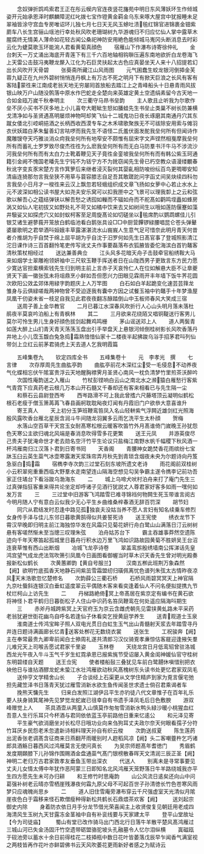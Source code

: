 <!-- { "loadSidebar": true } -->
　　念奴弹折鹍鸡索君王正在彤云幙内官连夜竖花旛苑中明日东风薄妖环生作倾城姿开元始承恩泽时麒麟障泥红叱拨七宝作镫黄金羁金乌东来啄大屋宫中犹报睡未足翠袖皆涂守宫血专房唯诏环儿独七月七日天无风玉蜍吐渍毺红锦官进锦裹金钿紫罽车八长生宫骊山瑶池行幸处秋风吹老珊瑚树九华游魂归不归应忆仙人掌中露草木腥腐终无情美人薄命如花轻古闻公桑祀神防安用絶色能倾城马嵬冈头断消息去时彩云化为蜨莫歌玉环能涴人君看黄菊真顔色
　　宿雁山下作瀑布诗寄徐仲礼
　　金台刺天一万丈涌出海底开青莲下有三千六百地轴相钩聨压遍东南地欲折白龙卷海飞上天雷公击鼓冯夷鞭龙漦入江化为石巨灵扶起太古色应真晏坐天人来十八招提若幻出长风吹开天骨碧
　　张葵斋所藏江山风雨图
　　元气囷蠢生蛟龙银河倒揷金芙蓉九疑正在九州外碧树悄悄连丹枫上有万古不死之明月下有掀天巨浪之长风有客有客陆蒙徃来江南成老翁天地无穷屡囘首放船去踏江上之青峰船头十日悬青雨风拔银山映万户山随没鹘落中原水作巴蛇走全楚向来英雄定黄土空遗绢素留今古天地一合如金瓯万嵗千秋奉明主
　　次三衢守马昻书垒韵
　　主人歌且止听我为尔歌作垒不厌小买书不厌多地上小儿喜夸大睚眦生怒如膰蛙先生书垒止类巢不树长防兼横戈清净如与圣贤遇髙明屡烦神物呵却笑飞仙十二城鬼功日夜长琢磨其南通丹穴其东蹴女倭北引崆峒挹酒之长柄西收西漠专车之木禾啸歌聚族无不可祓除安用索与傩羽衣伏妖踏白茅朱鬘善幻言呿啰而我先生不语怪二氏羞伏面发酡我垒何所有但闻诗作魔雕锼夺天巧雅淡消众疴我垒何所有地窄安不颇惟有屈宋字文声铿然相戛摩我垒何所有而蓄礼士罗罗致尽俊杰徃徃为么麽我垒何所有而无白马防羣书汗牛马不涉流沙河我垒何所有而有太白力士靴着鞭见天子竟徃金銮坡我垒何所有而有韩公紫玉珂通籍引金阙不愧国老皤先生宁钝不为铦宁方不为鈋窃闻先生骨已朽空教众语漫缕覼春秋讹字变亥豕宋楚方言作箕箩后来继者浸灭裂何其婴齓相防唆纷纭百鸟更啁唧安知清庙连猗那勿言我垒狭不用草与蓑容膝志自足吾其敢蹉跎问字函丈间吴炔续四科勿言我垒小日月才一梭徃来云汉上飘忽若轻蛾组织成文章飞扬如女萝中心若止水水上元不波深如相公读书屋大如尧夫安乐窝可以扣我匣中之飞景可以理我厀上之云和弦歌以解吾心之蕴结弹铗以解吾愁之诱囮如轈而不辐如舟而不舵髙如鹳鸣垤矗如蜂房涡又如仙人宅初拔又如野处礼不苛又如橘中饮来去又如树间生以哦如莲防偃蹇如藻井馺娑又如探虎穴又如封蚁柯客至足周旋髙论如切磋坐以毺席酌以鹦鹉螺佳儿引银艾诸生避蓼莪开笼放白鹤临池看白鹅张具设□□中厨营饆锣緑腰唱昆仑苍头弹鼙婆屡歌明之君举酒呌姮娥丰草露湛湛流水山峩峩人生意气足可惜奈此明月青天何昔者介推胡为乎自焚于绵上屈平胡为乎自沈于汨罗何如先生日髙官事了登城照影清江沱日课作诗三百首翻怜笔吏传写讹丈夫作事要磊落布衣狐腋皆委佗海滨白首钓鼇客清秋策杖相经过
　　送达兼善典佥
　　江头风多花暗天舟子击鼓牵官船绣鞍大马来如烟学士翠雕袍领妍袖中三尺软玉鞭手挥送者日在山陇西男子更致言东方民力愿少寛达官担槖横索钱先生归到明主前上言赤子天哀怜仁人在位如解悬大臣不让臯夔贤天下画一徽张弦未将俎鼎烹小鲜如吾但愿兴力田眼见霖雨开丰年墙下饭牛荠花圆次欧阳公效孟郊体用緑字韵题庆上人万竿图
　　白石如白羊起跪变化速芸芸箨龙雏身与云俱緑嗟哉两神物曾不受迫逐我有囊中方因之试餐玉袖中钓鼇手十年梦渔屋凤凰干仞姿未省一枝足自我见此君夜夜翻冻醁踏倒山中玉板师春风大笑成三宿
　　送周子善上金华教官
　　二月已暮江水深春风吹折行人心山头明月落未落杜鹃夜半莫哀吟泊船上有青枫林
　　其二
　　三月欲来花绕陌又唱铜鞮送行客男儿莫尔可怜生男儿生身好顔色拔剑起舞鸡鸣栅
　　茅山谣送邓上人
　　道人两鬓青如莲大醉上山扪青天青天荡荡玉盘出引手举盘天上悬银河倾倒桂树影长风吹香落丹井地上小儿霑玉馥白兔急捣霜熟愔愔仙家十二楼夜半起拂踆乌浴手招茅君呌列仙带剑上立红云前茅君骑虎上天去道人乞我明霞篇












　　五峰集卷九
　　钦定四库全书
　　五峰集卷十
　　元　李孝光　撰
　　七言律
　　次存厚周先生曲肱亭韵
　　曲肱亭前花木深红尘受一毛侵息不动养夜气化蝶相忘伏午隂富贵浮云天地醒胸襟霁月圣贤心南风一枕负清梦竹里煎茶沃醉吟
　　次国性庵韵送之入雁山
　　竹杖彭铿响白云山之南北水之濒猿白雁愁行客紫气青霓下应真药老云根几万本山开石髓又千春却还有客来相看已与先生隔一尘
　　和蔡石云县尉登西岑
　　西岑路滑不可上我此曾搘六尺藤塔顶云凝明似鹤松根石老瘦于僧玉箫苒苒飞春县画舸耽耽飐夜灯闻有丹霞旧门户欲叅大意喜谁升
　　寄王真人
　　天上初分玉笋班鞭鸾笞凤入名山轻軿紫气浮闗近雄剑红光照海殷风露吹香台雁北星辰含润斗牛间随龙羽翼多云雨乞洗平生太朴顔
　　贺梅
　　水落山空百草干天宫玉女耐髙寒松根云暖客吹笛竹外月髙谁倚门嵗晚王孙犹怨色天寒公主欲归魂北风端是春消息吹得雪多花更繁
　　送王元凤
　　并游英俊尽己贵夫子犹淹命世才老去勋名空汗竹平生论议只盐梅江南野水帆千幅稷下秋风酒一杯鸿雁南归江汉落卜君到日寄书囘
　　天香阁
　　青腰神女跪焚香花雨缤纷七宝牀玉臼云英生蘂气冰壶寒露潄天浆珠帘弄月秋先到青琐含烟夜未央为尔题诗向丹笈急驱白捣霜
　　宿檇李寺次韵三过堂石刻东坡所遗文老诗
　　雨花阁前双桂树小云积翠宛重重西临大野羣水走南望连山隔海空想见勾吴争霸主遂令擕李记前功吾家正住璚台下看浴踆乌渤海东
　　二
　　城上乌啼犬吠村泊舟来打了庵门先生三过真弹指狂客重来得共论坐定却呼诸子见酒行犹説丈人尊君家好客多如雨一嘿何如发万言
　　三
　　三过堂中旧游客飞鸿踏雪已难寻锦裆何物闗生死玉带谁言阅古今明月随人宁有意白云似我少无心平生乡曲维桑梓春酒无辞百罚深
　　胡节妇
　　同穴从君结发时忍逢中路见孤独哀夫没姑当养不愿人言妇有知名续乗车修烈女身传手泽与佳儿东邻日暮歌黄鹄得似共姜誓死诗
　　送王宪使
　　绣衣龙节下霄汉早晚即归明主前江海独惊华发在风霜只见菊花妍行舟白鹭山山满落日汀云树树悬有客嗟然惭未至当牕三叹理朱弦
　　泊舟姑苏台下
　　霸主吞雄事莽然空遗陈迹向千年天寒笛起孤城里日暮舟行积水边万里飞鸿如识路故园黄菊不胜妍吴王台沼连衰草惟有西山出断烟
　　冶城飞龙亭诗卷
　　翠盖鸾旂殷绣墙南公挥涕话先皇鸿宫望气成龙虎法驾吹箫引凤凰今日画图看御幄当时草木识天香先生曾对明光殿奏报新松似鹤长
　　次黄蕙卿韵【黄自号服兰】
　　汉南五栁此班荆万象森然【阙】欲明竹底孤香天地静石间紫茁雪霜盟纫归璜佩离忧色谱列朱弦太古情昨夜凉风天末浩歌忽忆楚修名
　　次韵薛公三衢石桥
　　石桥风雨碧冥冥天上神官隔九京吐蜃斜连银汉白垂虹遥度翠云平偶随木客来看奕逢着仙人不问名便拟提携九节杖烂柯山上访先生
　　二
　　丹梯路絶倚冥上帝髙居在紫京定有编书在黄石欲将神怪卜君平鹤归日暮衘松子人住山中识药名笞凤鞭鸾在何处遥应隔海呌期生
　　三
　　赤斧丹城跨紫冥上天官府玉为京云含雌虎朝先见雷挟黄虬路未平采药老翁犹避世衘花幽鸟自呼名若逢仙子休看奕乞授黄庭学养生
　　送青观道士玉泉
　　淮南道士传鸿宝眸子照人双电光贯日白虹生玉气出山青髓射天浆去年踏雪寻丹井连日题诗满画廊长忆青送客处栁花无数绕衣裳
　　送张生
　　工祝骏奔【阙】主在奉常最贵九卿卑前闻白士撡周礼遂共清郎习汉仪骑覔孝亷惊估客屣迎逢掖矢羣儿难兄天上司喉舌愿试君家千里姿
　　玉林卷
　　天绕龙宫日月低鸾轺曾驻洛城西龙光午夜入牛斗玉气千岁生虹霓承恩已报紫旄节受诏屡入黄金闺神媛仙官守桂树东明碧缕自天题
　　送王佥宪
　　使者楼船鼔三叠犹见车前白鹭翿休嗔惜别把衣袂他日与谁拈酒醪龙蛇未蛰江水壮鸿雁欲动秋风髙槐树东头读书处更忆君家双凤毛
　　送仲亨文学精舍山长
　　子合谈经上石渠更从文学住精庐到家为覔言偃宅弛担先藏笠泽书日落青天犹过雁雪消新水欲生鱼传闻圣世求遗士倘召君乘谒者车
　　挽熊天慵先生
　　归来白发照江湖伊吕平生亦钓徒八代文章惟子在百年礼乐要人扶身骑箕尾神先见梦觉龙蛇嵗已徂幸自有书遗手泽凤毛后日色敷腴
　　游双峰赠觉上人
　　茶具酒壶从两童入山慎莫作匆匆雪消新水鸭头緑沙暖小桃猩血红吾意人生行乐耳只今杯酒与君同依依蓝玉亭前路他日重来忆逺公
　　和元泽见寄
　　平生豪气欲消磨坐对长松尽日哦功业向来刍狗耳丈夫政尔奈天何眼看孺子分符竹耳厌乡民怨老禾忽遣新诗相料理天孙自有织云梭
　　次韵送叔夏
　　陈生莲菂出泥香张老调髙含征商来日燕翻芹雨暖别时人趂稻风凉【阙】头二客嘲虀杵乞巧诸郎具酒觞日暮西风过鸿雁莫言无使问真长
　　为吴宗师题髙年耆徳门
　　秀眉鹤发度期頥膝下儿孙锦作围赐酒金盘通蘂气髙门银榜散春晖天文清润三辰正圣【阙】神明二老归万古君家敦孝友垂鱼玉带出深衣
　　代送人
　　别离未是寻常事要见丈夫儿女情太傅中年犹作恶阿蒙三日即知名北风鸿雁天笼野落日牛羊路绕城我亦平生四方愿先生未可办归耕
　　和王修竹时思庵韵
　　山公风流日逺矣还向山中问葛强补树老云晴亦雪栖崖残瀑夜何霜九原父母不可起百世子孙清徳长竹色苍寒风雨梦只应魂魄尚思乡
　　二
　　道人旧住雪庵旁瀑布穿云千尺强虚室天光清似月隂崖夜色白于霜移来怪石欺僧瘦种得新松共鹤长石鼎煨茶欢客【阙】
　　送刘起宗御史内除
　　身着防衣依日月手分龙节借光荣喜闻主上收贤俊复见朝廷用老成四海清风生玉树九天甘露冻金茎袖中自有补衮线要与天家建太平
　　登平山堂故址【今为司徒庙】
　　蜀山有堂已改作骑马出门西北行日落牛羊散平楚风髙鸿雁过三城山河已失金汤固汗竹空遗带砺盟骆驼坡头孔融墓令人忆尔泪纵横
　　寘磁瓯于砚池旁以蓄水十余日前得桂花二枝揷瓶中数日花叶皆萎落戊辰早乍闻香气满室视之两枝皆再作花叶亦鲜碧佛书云天风吹萎花更雨新好者感之为赋诗云

